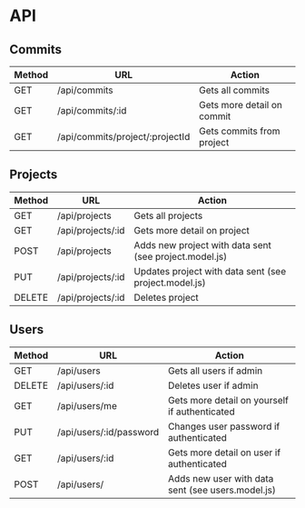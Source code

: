 API
============
## Commits
Method | URL | Action
--- | --- | ---
GET | /api/commits | Gets all commits
GET | /api/commits/:id | Gets more detail on commit
GET | /api/commits/project/:projectId | Gets commits from project

## Projects
Method | URL | Action
--- | --- | ---
GET | /api/projects | Gets all projects
GET | /api/projects/:id | Gets more detail on project
POST | /api/projects | Adds new project with data sent (see project.model.js)
PUT | /api/projects/:id | Updates project with data sent (see project.model.js)
DELETE | /api/projects/:id | Deletes project



## Users
Method | URL | Action
--- | --- | ---
GET | /api/users | Gets all users if admin
DELETE | /api/users/:id | Deletes user if admin
GET | /api/users/me | Gets more detail on yourself if authenticated
PUT | /api/users/:id/password | Changes user password if authenticated
GET | /api/users/:id | Gets more detail on user if authenticated
POST | /api/users/ | Adds new user with data sent (see users.model.js)
